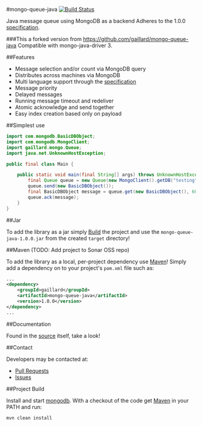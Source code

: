 #mongo-queue-java
[![Build Status](https://travis-ci.org/gaillard/mongo-queue-java.png)](https://travis-ci.org/gaillard/mongo-queue-java)

Java message queue using MongoDB as a backend
Adheres to the 1.0.0 [specification](https://github.com/dominionenterprises/mongo-queue-specification).

###This a forked version from https://github.com/gaillard/mongo-queue-java Compatible with mongo-java-driver 3.

##Features

 * Message selection and/or count via MongoDB query
 * Distributes across machines via MongoDB
 * Multi language support through the [specification](https://github.com/dominionenterprises/mongo-queue-specification)
 * Message priority
 * Delayed messages
 * Running message timeout and redeliver
 * Atomic acknowledge and send together
 * Easy index creation based only on payload

##Simplest use

```java
import com.mongodb.BasicDBObject;
import com.mongodb.MongoClient;
import gaillard.mongo.Queue;
import java.net.UnknownHostException;

public final class Main {

    public static void main(final String[] args) throws UnknownHostException {
        final Queue queue = new Queue(new MongoClient().getDB("testing").getCollection("messages"));
        queue.send(new BasicDBObject());
        final BasicDBObject message = queue.get(new BasicDBObject(), 60);
        queue.ack(message);
    }
}
```

##Jar

To add the library as a jar simply [Build](#project-build) the project and use the `mongo-queue-java-1.0.0.jar` from the created
`target` directory!

##Maven (TODO: Add project to Sonar OSS repo)

To add the library as a local, per-project dependency use [Maven](http://maven.apache.org)! Simply add a dependency on
to your project's `pom.xml` file such as:

```xml
...
<dependency>
    <groupId>gaillard</groupId>
    <artifactId>mongo-queue-java</artifactId>
    <version>1.0.0</version>
</dependency>
...
```

##Documentation

Found in the [source](src/main/java/gaillard/mongo/Queue.java) itself, take a look!

##Contact

Developers may be contacted at:

 * [Pull Requests](https://github.com/gaillard/mongo-queue-java/pulls)
 * [Issues](https://github.com/gaillard/mongo-queue-java/issues)

##Project Build

Install and start [mongodb](http://www.mongodb.org).
With a checkout of the code get [Maven](http://maven.apache.org) in your PATH and run:

```bash
mvn clean install
```
